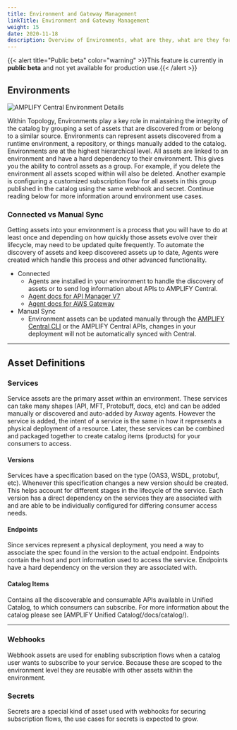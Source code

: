 ```yaml
---
title: Environment and Gateway Management
linkTitle: Environment and Gateway Management
weight: 15
date: 2020-11-18
description: Overview of Environments, what are they, what are they for, what can I do with them, a glossary of basic terms, a few pictures.
---
```


{{< alert title="Public beta" color="warning" >}}This feature is currently in **public beta** and not yet available for production use.{{< /alert >}}

## Environments

![AMPLIFY Central Environment Details](/Images/central/env_and_gateway_mgmt/EnvironmentDetailsPage.png)

Within Topology, Environments play a key role in maintaining the integrity of the catalog by grouping a set of assets that are discovered from or belong to a similar source. Environments can represent assets discovered from a runtime environment, a repository, or things manually added to the catalog. Environments are at the highest hierarchical level. All assets are linked to an environment and have a hard dependency to their environment. This gives you the ability to control assets as a group. For example, if you delete the environment all assets scoped within will also be deleted. Another example is configuring a customized subscription flow for all assets in this group published in the catalog using the same webhook and secret. Continue reading below for more information around environment use cases.

### Connected vs Manual Sync

Getting assets into your environment is a process that you will have to do at least once and depending on how quickly those assets evolve over their lifecycle, may need to be updated quite frequently. To automate the discovery of assets and keep discovered assets up to date, Agents were created which handle this process and other advanced functionality.

* Connected
    * Agents are installed in your environment to handle the discovery of assets or to send log information about APIs to AMPLIFY Central.
    * [Agent docs for API Manager V7](/docs/central/connect-api-manager/)
    * [Agent docs for AWS Gateway](/docs/central/connect-aws-gateway/)
* Manual Sync
    * Environment assets can be updated manually through the [AMPLIFY Central CLI](/docs/central/cli_getstarted/) or the AMPLIFY Central APIs, changes in your deployment will not be automatically synced with Central.

---

## Asset Definitions

### Services

Service assets are the primary asset within an environment. These services can take many shapes (API, MFT, Protobuff, docs, etc) and can be added manually or discovered and auto-added by Axway agents. However the service is added, the intent of a service is the same in how it represents a physical deployment of a resource. Later, these services can be combined and packaged together to create catalog items (products) for your consumers to access.

#### Versions

Services have a specification based on the type (OAS3, WSDL, protobuf, etc). Whenever this specification changes a new version should be created. This helps account for different stages in the lifecycle of the service. Each version has a direct dependency on the services they are associated with and are able to be individually configured for differing consumer access needs.

#### Endpoints

Since services represent a physical deployment, you need a way to associate the spec found in the version to the actual endpoint. Endpoints contain the host and port information used to access the service. Endpoints have a hard dependency on the version they are associated with.

#### Catalog Items

Contains all the discoverable and consumable APIs available in Unified Catalog, to which consumers can subscribe. For more information about the catalog please see [AMPLIFY Unified Catalog(/docs/catalog/).

---

### Webhooks

Webhook assets are used for enabling subscription flows when a catalog user wants to subscribe to your service. Because these are scoped to the environment level they are reusable with other assets within the environment.

### Secrets

Secrets are a special kind of asset used with webhooks for securing subscription flows, the use cases for secrets is expected to grow.
